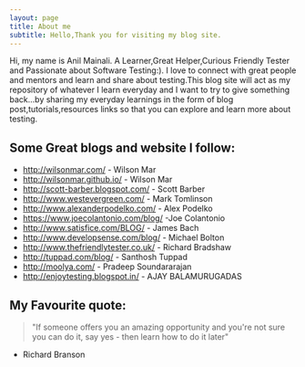 ```yaml
---
layout: page
title: About me
subtitle: Hello,Thank you for visiting my blog site.
---
```


Hi, my name is Anil Mainali. A Learner,Great Helper,Curious Friendly Tester and Passionate about Software Testing:). I love to connect with great people and mentors and learn and share about testing.This blog site will act as my repository of whatever I learn everyday and I want to try to give something back...by sharing my everyday learnings in the form of blog post,tutorials,resources links so that you can explore and learn more about testing.

## Some Great blogs and website I follow:

- <a target="_blank" href="http://wilsonmar.com/"> http://wilsonmar.com/ </a>  - Wilson Mar
- <a target="_blank" href="http://wilsonmar.github.io/"> http://wilsonmar.github.io/ </a>  - Wilson Mar
- <a target="_blank" href="http://scott-barber.blogspot.com/"> http://scott-barber.blogspot.com/ </a>  - Scott Barber
- <a target="_blank" href="http://www.westevergreen.com/"> http://www.westevergreen.com/ </a>  - Mark Tomlinson
- <a target="_blank" href="http://www.alexanderpodelko.com/"> http://www.alexanderpodelko.com/ </a> - Alex Podelko 
- <a target="_blank" href="https://www.joecolantonio.com/blog/"> https://www.joecolantonio.com/blog/ </a> -Joe Colantonio
- <a target="_blank" href="http://www.satisfice.com/BLOG/"> http://www.satisfice.com/BLOG/ </a> - James Bach 
- <a target="_blank" href="http://www.developsense.com/blog/"> http://www.developsense.com/blog/ </a> - Michael Bolton
- <a target="_blank" href="http://www.thefriendlytester.co.uk/"> http://www.thefriendlytester.co.uk/ </a> - Richard Bradshaw
- <a target="_blank" href="http://tuppad.com/blog/"> http://tuppad.com/blog/ </a> - Santhosh Tuppad
- <a target="_blank" href="http://moolya.com/ "> http://moolya.com/  </a> - Pradeep Soundararajan
- <a target="_blank" href="http://enjoytesting.blogspot.in/ "> http://enjoytesting.blogspot.in/  </a> - AJAY BALAMURUGADAS

## My Favourite quote:

> "If someone offers you an amazing opportunity and you're not sure you can do it, say yes - then learn how to do it later"
 - Richard Branson
